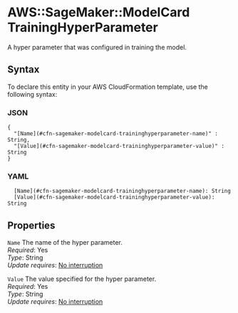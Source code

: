 # AWS::SageMaker::ModelCard TrainingHyperParameter<a name="aws-properties-sagemaker-modelcard-traininghyperparameter"></a>

A hyper parameter that was configured in training the model\.

## Syntax<a name="aws-properties-sagemaker-modelcard-traininghyperparameter-syntax"></a>

To declare this entity in your AWS CloudFormation template, use the following syntax:

### JSON<a name="aws-properties-sagemaker-modelcard-traininghyperparameter-syntax.json"></a>

```
{
  "[Name](#cfn-sagemaker-modelcard-traininghyperparameter-name)" : String,
  "[Value](#cfn-sagemaker-modelcard-traininghyperparameter-value)" : String
}
```

### YAML<a name="aws-properties-sagemaker-modelcard-traininghyperparameter-syntax.yaml"></a>

```
  [Name](#cfn-sagemaker-modelcard-traininghyperparameter-name): String
  [Value](#cfn-sagemaker-modelcard-traininghyperparameter-value): String
```

## Properties<a name="aws-properties-sagemaker-modelcard-traininghyperparameter-properties"></a>

`Name` <a name="cfn-sagemaker-modelcard-traininghyperparameter-name"></a>
The name of the hyper parameter\.  
_Required_: Yes  
_Type_: String  
_Update requires_: [No interruption](https://docs.aws.amazon.com/AWSCloudFormation/latest/UserGuide/using-cfn-updating-stacks-update-behaviors.html#update-no-interrupt)

`Value` <a name="cfn-sagemaker-modelcard-traininghyperparameter-value"></a>
The value specified for the hyper parameter\.  
_Required_: Yes  
_Type_: String  
_Update requires_: [No interruption](https://docs.aws.amazon.com/AWSCloudFormation/latest/UserGuide/using-cfn-updating-stacks-update-behaviors.html#update-no-interrupt)
